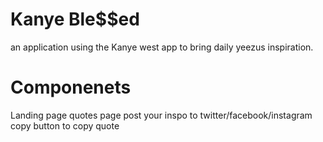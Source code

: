 # Kanye Ble$$ed 
an application using the Kanye west app to bring daily yeezus inspiration.


# Componenets

Landing page
quotes page 
post your inspo to twitter/facebook/instagram 
copy button to copy quote 



